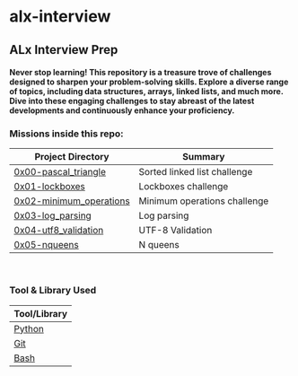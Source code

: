 # alx-interview

## ALx Interview Prep

#### Never stop learning! This repository is a treasure trove of challenges designed to sharpen your problem-solving skills. Explore a diverse range of topics, including data structures, arrays, linked lists, and much more. Dive into these engaging challenges to stay abreast of the latest developments and continuously enhance your proficiency.


### Missions inside this repo:

| Project Directory| Summary |
| ------------------------------------|----| 
| [0x00-pascal_triangle](https://github.com/MA-Abahmane/alx-interview/tree/main/0x00-pascal_triangle)| Sorted linked list challenge | 
| [0x01-lockboxes](https://github.com/MA-Abahmane/alx-interview/tree/main/0x01-lockboxes)| Lockboxes challenge | 
| [0x02-minimum_operations](https://github.com/MA-Abahmane/alx-interview/tree/main/0x02-minimum_operations)| Minimum operations challenge | 
| [0x03-log_parsing](https://github.com/MA-Abahmane/alx-interview/tree/main/0x03-log_parsing)| Log parsing | 
| [0x04-utf8_validation](https://github.com/MA-Abahmane/alx-interview/tree/main/0x04-utf8_validation)| UTF-8 Validation |
| [0x05-nqueens](https://github.com/MA-Abahmane/alx-interview/tree/main/0x05-nqueens)| N queens |
<br>

### Tool & Library Used

| Tool/Library| 
| ------------------------------------| 
| [Python](https://www.python.org/)|
| [Git](https://git-scm.com/)| 
| [Bash](https://www.gnu.org/software/bash/)| 
